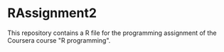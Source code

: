 # RAssignment2

This repository contains a R file for the programming assignment of the Coursera course "R programming".
